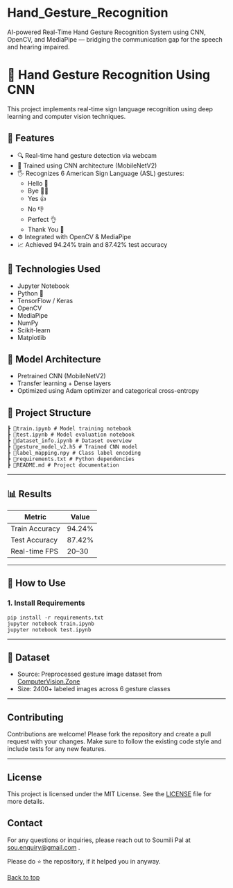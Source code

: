 # Hand_Gesture_Recognition
AI-powered Real-Time Hand Gesture Recognition System using CNN, OpenCV, and MediaPipe — bridging the communication gap for the speech and hearing impaired.

# 🤟 Hand Gesture Recognition Using CNN

This project implements real-time sign language recognition using deep learning and computer vision techniques.

## 🚀 Features

- 🔍 Real-time hand gesture detection via webcam
- 🧠 Trained using CNN architecture (MobileNetV2)
- 🖐️ Recognizes 6 American Sign Language (ASL) gestures:
  - Hello 👋
  - Bye 👋🏻
  - Yes 👍
  - No 👎
  - Perfect 👌
  - Thank You 🙏
- ⚙️ Integrated with OpenCV & MediaPipe
- 📈 Achieved 94.24% train and 87.42% test accuracy


## 🧰 Technologies Used


- Jupyter Notebook
- Python 🐍  
- TensorFlow / Keras  
- OpenCV  
- MediaPipe  
- NumPy  
- Scikit-learn  
- Matplotlib  

## 🧠 Model Architecture

- Pretrained CNN (MobileNetV2)  
- Transfer learning + Dense layers  
- Optimized using Adam optimizer and categorical cross-entropy  


## 📂 Project Structure
``` 📦hand-gesture-recognition
┣ 📜train.ipynb # Model training notebook
┣ 📜test.ipynb # Model evaluation notebook
┣ 📜dataset_info.ipynb # Dataset overview
┣ 📜gesture_model_v2.h5 # Trained CNN model
┣ 📜label_mapping.npy # Class label encoding
┣ 📜requirements.txt # Python dependencies
┣ 📜README.md # Project documentation
```
---

## 📊 Results

| Metric           | Value     |
|------------------|-----------|
| Train Accuracy   | 94.24%    |
| Test Accuracy    | 87.42%    |
| Real-time FPS    | 20–30     |

---

## 🧪 How to Use

### 1. Install Requirements

```
pip install -r requirements.txt
jupyter notebook train.ipynb
jupyter notebook test.ipynb

```


---

## 🧾 Dataset

- Source: Preprocessed gesture image dataset from [ComputerVision.Zone](https://www.computervision.zone/projects)  
- Size: 2400+ labeled images across 6 gesture classes  

---


## Contributing
Contributions are welcome! Please fork the repository and create a pull request with your changes. 
Make sure to follow the existing code style and include tests for any new features.

---

## License
This project is licensed under the MIT License. See the [LICENSE](https://github.com/SoumiliPal3//blob/main/LICENSE) file for more details.

## Contact
For any questions or inquiries, please reach out to Soumili Pal at [sou.enquiry@gmail.com](#sou.enquiry@gmail.com) .

Please do ⭐ the repository, if it helped you in anyway.

<a href="#top">Back to top</a>


